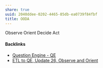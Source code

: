 ```yaml
---
share: true
uuid: 2040ddee-0202-4465-85db-ea0739f84fbf
title: OODA
---
```

Observe Orient Decide Act

#### Backlinks

* [Question Engine - QE](/cc5cc49d-f554-4f29-b31a-b8789688e6a3)
* [ETL to QE, Update 26, Observe and Orient](/a6694d76-0b96-4dd7-8f4a-8d213fef86f0)